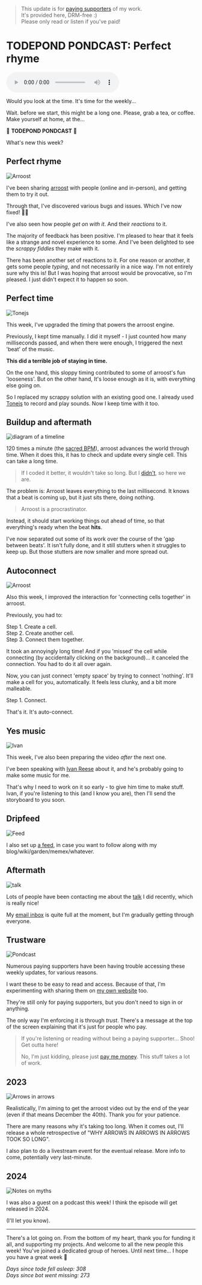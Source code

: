 > This update is for [paying supporters](https://patreon.com/TodePond) of my work.<br>
> It's provided here, DRM-free :)<br>
> Please only read or listen if you've paid!

# TODEPOND PONDCAST: Perfect rhyme

<audio controls>
  <source src="1.mp4" type="audio/mp4">
</audio>

Would you look at the time. It's time for the weekly...

Wait. before we start, this might be a long one. Please, grab a tea, or coffee. Make yourself at home, at the...

🐸 **TODEPOND PONDCAST** 🐸

What's new this week?

## Perfect rhyme

![Arroost](1.png)

I've been sharing [arroost](https://arroost.com) with people (online and in-person), and getting them to try it out.

Through that, I've discovered various bugs and issues. Which I've now fixed! 🌈🙌

I've also seen how people *get on with it*. And their *reactions* to it.

The majority of feedback has been positive. I'm pleased to hear that it feels like a strange and novel experience to some. And I've been delighted to see the *scrappy fiddles* they make with it.

There has been another set of reactions to it. For one reason or another, it gets some people *typing*, and not necessarily in a nice way. I'm not entirely sure why this is! But I was hoping that arroost would be provocative, so I'm pleased. I just didn't expect it to happen so soon.

## Perfect time

![Tonejs](2.png)

This week, I've upgraded the *timing* that powers the arroost engine.

Previously, I kept time manually. I did it myself - I just counted how many milliseconds passed, and when there were enough, I triggered the next 'beat' of the music.

**This did a terrible job of staying in time.**

On the one hand, this sloppy timing contributed to some of arroost's fun 'looseness'. But on the other hand, It's loose enough as it is, with everything else going on.

So I replaced my scrappy solution with an existing good one. I already used [Tonejs](https://tonejs.github.io/) to record and play sounds. Now I keep time with it too.

## Buildup and aftermath

![diagram of a timeline](3.png)

120 times a minute (the [sacred BPM](https://elk.zone/mas.to/@yaxu@post.lurk.org/111369314609629635)), arroost advances the world through time. When it does this, it has to check and update every single cell. This can take a long time.

> If I coded it better, it wouldn't take so long. But I [didn't](https://github.com/TodePond/Arroost/issues/158), so here we are.

The problem is: Arroost leaves everything to the last millisecond. It knows that a beat is coming up, but it just sits there, doing nothing.

> Arroost is a procrastinator.

Instead, it should start working things out ahead of time, so that everything's ready when the beat **hits**.

I've now separated out some of its work over the course of the 'gap between beats'. It isn't fully done, and it still stutters when it struggles to keep up. But those stutters are now smaller and more spread out.

## Autoconnect

![Arroost](4.png)

Also this week, I improved the interaction for 'connecting cells together' in arroost.

Previously, you had to:

Step 1. Create a cell.<br>
Step 2. Create another cell.<br>
Step 3. Connect them together.

It took an annoyingly long time! And if you 'missed' the cell while connecting (by accidentally clicking on the background)... it canceled the connection. You had to do it all over again.

Now, you can just connect 'empty space' by trying to connect 'nothing'. It'll make a cell for you, automatically. It feels less clunky, and a bit more malleable. 

Step 1. Connect.

That's it. It's auto-connect.

## Yes music

![Ivan](5.png)

This week, I've also been preparing the video *after* the next one.

I've been speaking with [Ivan Reese](https://ivanish.ca/) about it, and he's probably going to make some music for me.

That's why I need to work on it so early - to give him time to make stuff. Ivan, if you're listening to this (and I know you are), then I'll send the storyboard to you soon.

## Dripfeed

![Feed](6.png)

I also set up [a feed](https://www.todepond.com/feed/), in case you want to follow along with my blog/wiki/garden/memex/whatever.

## Aftermath

![talk](7.png)

Lots of people have been contacting me about the [talk](https://www.youtube.com/watch?v=cBYudbaqHAk&t=6704s) I did recently, which is really nice!

My [email inbox](mailto:todepond@gmail.com) is quite full at the moment, but I'm gradually getting through everyone.

## Trustware

![Pondcast](8.png)

Numerous paying supporters have been having trouble accessing these weekly updates, for various reasons.

I want these to be easy to read and access. Because of that, I'm experimenting with sharing them on [my own website](https://todepond.com) too.

They're still only for paying supporters, but you don't need to sign in or anything.

The only way I'm enforcing it is through *trust*. There's a message at the top of the screen explaining that it's just for people who pay.

> If you're listening or reading without being a paying supporter... Shoo! Get outta here!
>
> No, I'm just kidding, please just [pay me money](https://patreon.com/TodePond). This stuff takes a lot of work.

## 2023

![Arrows in arrows](9.png)

Realistically, I'm aiming to get the arroost video out by the end of the year (even if that means December the 40th). Thank you for your patience.

There are many reasons why it's taking too long. When it comes out, I'll release a whole retrospective of "WHY ARROWS IN ARROWS IN ARROWS TOOK SO LONG".

I also plan to do a livestream event for the eventual release. More info to come, potentially very last-minute.

## 2024

![Notes on myths](10.png)

I was also a guest on a podcast this week! I think the episode will get released in 2024.

(I'll let you know).

---

There's a lot going on. From the bottom of my heart, thank you for funding it all, and supporting my projects. And welcome to all the new people this week! You've joined a dedicated group of heroes. Until next time... I hope you have a great week 🐸

_Days since tode fell asleep: 308_<br>
_Days since bot went missing: 273_

